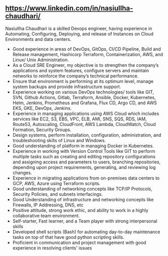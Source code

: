 
## https://www.linkedin.com/in/nasiullha-chaudhari/ <br>
Nasiullha Chaudhari is a skilled Devops engineer, having experience in Automating, Configuring, Deploying, and release of Instances on Cloud Environments and data centers.
- Good experience in areas of DevOps, GitOps, CI/CD Pipeline, Build and Release management, Hashicorp Terraform, Containerization, AWS, and Linux/ Unix Administration.
- As a Cloud SRE Engineer, my objective is to strengthen the company’s applications and system features, configure servers and maintain networks to reinforce the company’s technical performance.
- Ensure that environment is performing at its optimum level, manage system backups and provide infrastructure support.
- Experience working on various DevOps technologies/ tools like GIT, SVN, Github Actions, Gitlab, Terraform, Ansible, Docker, Kubernetes, Helm, Jenkins, Prometheus and Grafana, Flux CD, Argo CD, and AWS EKS, GKE, DevOps, Jenkins.
- Experience in managing applications using AWS Cloud which includes services like EC2, S3, EBS, VPC, ELB, AMI, SNS, SQS, RDS, IAM, Route53, Autoscaling, CloudFront, AWS Lambda, CloudWatch, Cloud Formation, Security Groups.
- Design systems, perform installation, configuration, administration, and troubleshooting skills of Linux and Windows.
- Good understanding of platform in managing Docker in Kubernetes.
- Experience in working with Version Control Tools like GIT to perform multiple tasks such as creating and editing repository configurations and assigning access and parameters to users, branching repositories, depending upon project requirements, generating, and reviewing log changes.
- Experience in migrating applications from on-premises data centers to GCP, AWS, Azure using Terraform scripts.
- Good understanding of networking concepts like TCP/IP Protocols, Security Policies, and subnets interfacings.
- Good Understanding of infrastructure and networking concepts like Firewalls, IP Addressing, DNS, etc
- Positive attitude, strong work ethic, and ability to work in a highly collaborative team environment.
- Self-starter, Fast learner, and a Team player with strong interpersonal skills
- Developed shell scripts (Bash) for automating day-to-day maintenance tasks on top of that have good python scripting skills.
- Proficient in communication and project management with good experience in resolving clients' issues
